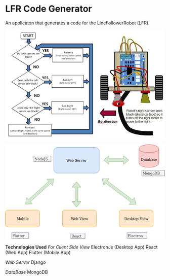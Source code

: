 # LFR Code Generator
An applicaton that generates a code for the LineFollowerRobot (LFR).

![](/Images/line-follower-logic.jpg)

![](/Images/MainView.png)

**Technologies Used**
*For Client Side View*
ElectronJs (Desktop App)
React (Web App)
Flutter (Mobile App)

*Web Server*
Django

*DataBase*
MongoDB
